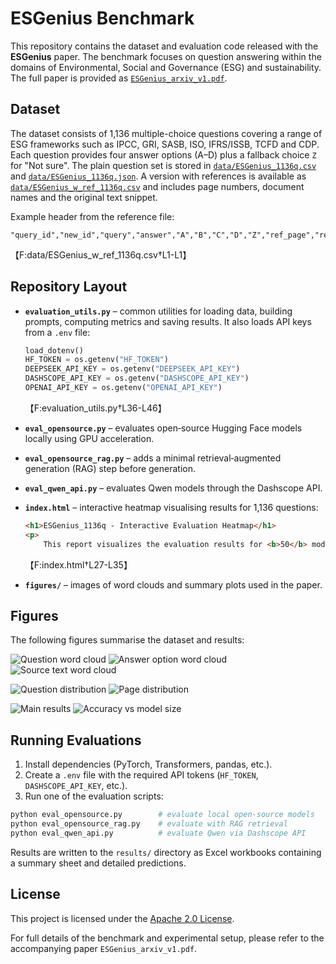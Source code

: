 # ESGenius Benchmark

This repository contains the dataset and evaluation code released with the **ESGenius** paper.  The benchmark focuses on question answering within the domains of Environmental, Social and Governance (ESG) and sustainability.  The full paper is provided as [`ESGenius_arxiv_v1.pdf`](ESGenius_arxiv_v1.pdf).

## Dataset

The dataset consists of 1,136 multiple-choice questions covering a range of ESG frameworks such as IPCC, GRI, SASB, ISO, IFRS/ISSB, TCFD and CDP. Each question provides four answer options (A–D) plus a fallback choice `Z` for "Not sure". The plain question set is stored in [`data/ESGenius_1136q.csv`](data/ESGenius_1136q.csv) and [`data/ESGenius_1136q.json`](data/ESGenius_1136q.json). A version with references is available as [`data/ESGenius_w_ref_1136q.csv`](data/ESGenius_w_ref_1136q.csv) and includes page numbers, document names and the original text snippet.

Example header from the reference file:

```csv
"query_id","new_id","query","answer","A","B","C","D","Z","ref_page","ref_doc","source_text"
```
【F:data/ESGenius_w_ref_1136q.csv†L1-L1】

## Repository Layout

- **`evaluation_utils.py`** – common utilities for loading data, building prompts, computing metrics and saving results. It also loads API keys from a `.env` file:

  ```python
  load_dotenv()
  HF_TOKEN = os.getenv("HF_TOKEN")
  DEEPSEEK_API_KEY = os.getenv("DEEPSEEK_API_KEY")
  DASHSCOPE_API_KEY = os.getenv("DASHSCOPE_API_KEY")
  OPENAI_API_KEY = os.getenv("OPENAI_API_KEY")
  ```
  【F:evaluation_utils.py†L36-L46】

- **`eval_opensource.py`** – evaluates open‑source Hugging Face models locally using GPU acceleration.
- **`eval_opensource_rag.py`** – adds a minimal retrieval‑augmented generation (RAG) step before generation.
- **`eval_qwen_api.py`** – evaluates Qwen models through the Dashscope API.
- **`index.html`** – interactive heatmap visualising results for 1,136 questions:

  ```html
  <h1>ESGenius_1136q - Interactive Evaluation Heatmap</h1>
  <p>
      This report visualizes the evaluation results for <b>50</b> models tested on <b>1136</b> questions from the <b>ESGenius_1136q</b> benchmark dataset.
  ```
  【F:index.html†L27-L35】

- **`figures/`** – images of word clouds and summary plots used in the paper.

## Figures

The following figures summarise the dataset and results:

![Question word cloud](figures/ESGenius_QA_question_wordcloud.png)
![Answer option word cloud](figures/ESGenius_QA_option_wordcloud.png)
![Source text word cloud](figures/ESGenius_Source_Text_wordcloud.png)

![Question distribution](figures/num_questions_distribution_pie.png)
![Page distribution](figures/pages_distribution_pie.png)

![Main results](figures/main_results.png)
![Accuracy vs model size](figures/acc_vs_model_size.png)


## Running Evaluations

1. Install dependencies (PyTorch, Transformers, pandas, etc.).
2. Create a `.env` file with the required API tokens (`HF_TOKEN`, `DASHSCOPE_API_KEY`, etc.).
3. Run one of the evaluation scripts:

```bash
python eval_opensource.py        # evaluate local open‑source models
python eval_opensource_rag.py    # evaluate with RAG retrieval
python eval_qwen_api.py          # evaluate Qwen via Dashscope API
```

Results are written to the `results/` directory as Excel workbooks containing a summary sheet and detailed predictions.

## License

This project is licensed under the [Apache 2.0 License](LICENSE).

For full details of the benchmark and experimental setup, please refer to the accompanying paper `ESGenius_arxiv_v1.pdf`.
